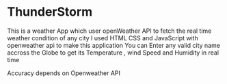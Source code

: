# ThunderStorm
This is a weather App which user openWeather API to fetch the real time weather condition of any city
I used HTML CSS and JavaScript with openweather api to make this application 
You can Enter any valid city name accross the Globe to get its Temperature , wind Speed and Humidity in real time

Accuracy depends on Openweather API

